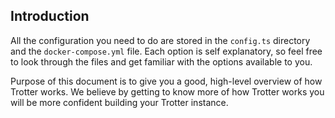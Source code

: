 ## Introduction

All the configuration you need to do are stored in the `config.ts` directory and the `docker-compose.yml` file. Each option is self explanatory, so feel free to look through the files and get familiar with the options available to you.

Purpose of this document is to give you a good, high-level overview of how Trotter works. We believe by getting to know more of how Trotter works you will be more confident building your Trotter instance. 